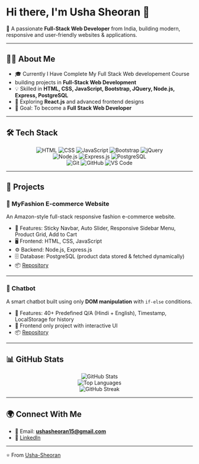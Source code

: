 # Hi there, I'm Usha Sheoran 👋  

🚀 A passionate **Full-Stack Web Developer** from India, building modern, responsive and user-friendly websites & applications.  

---

## 👩‍💻 About Me
- 🎓 Currently I Have Complete My Full Stack Web developement Course 
-   building projects in **Full-Stack Web Development**  
- 💡 Skilled in **HTML, CSS, JavaScript, Bootstrap, JQuery, Node.js, Express, PostgreSQL**  
- 🌱 Exploring **React.js** and advanced frontend designs  
- 🎯 Goal: To become a **Full Stack Web Developer**  

---

## 🛠 Tech Stack
<div align="center">

![HTML](https://img.shields.io/badge/HTML5-E34F26?style=for-the-badge&logo=html5&logoColor=white)
![CSS](https://img.shields.io/badge/CSS3-1572B6?style=for-the-badge&logo=css3&logoColor=white)
![JavaScript](https://img.shields.io/badge/JavaScript-F7DF1E?style=for-the-badge&logo=javascript&logoColor=black)
![Bootstrap](https://img.shields.io/badge/Bootstrap-563D7C?style=for-the-badge&logo=bootstrap&logoColor=white)
![jQuery](https://img.shields.io/badge/jQuery-0769AD?style=for-the-badge&logo=jquery&logoColor=white)  
![Node.js](https://img.shields.io/badge/Node.js-43853D?style=for-the-badge&logo=node.js&logoColor=white)
![Express.js](https://img.shields.io/badge/Express.js-000000?style=for-the-badge&logo=express&logoColor=white)
![PostgreSQL](https://img.shields.io/badge/PostgreSQL-336791?style=for-the-badge&logo=postgresql&logoColor=white)  
![Git](https://img.shields.io/badge/Git-F05032?style=for-the-badge&logo=git&logoColor=white)
![GitHub](https://img.shields.io/badge/GitHub-181717?style=for-the-badge&logo=github&logoColor=white)
![VS Code](https://img.shields.io/badge/VS%20Code-0078d7?style=for-the-badge&logo=visual-studio-code&logoColor=white)

</div>

---

## 📂 Projects

### 👗 MyFashion E-commerce Website  
An Amazon-style full-stack responsive fashion e-commerce website.  
- 🛒 Features: Sticky Navbar, Auto Slider, Responsive Sidebar Menu, Product Grid, Add to Cart  
- 🖥️ Frontend: HTML, CSS, JavaScript  
- ⚙️ Backend: Node.js, Express.js  
- 🗄️ Database: PostgreSQL (product data stored & fetched dynamically)  
- 📦 [Repository](https://github.com/Usha-Sheoran/My-Fashion)  

---

### 🤖 Chatbot  
A smart chatbot built using only **DOM manipulation** with `if-else` conditions.  
- 💬 Features: 40+ Predefined Q/A (Hindi + English), Timestamp, LocalStorage for history  
- 🎨 Frontend only project with interactive UI   
- 📦 [Repository](https://github.com/Usha-Sheoran/Smart-Chatbot)  

---

## 📊 GitHub Stats  

<div align="center">

![GitHub Stats](https://github-readme-stats.vercel.app/api?username=Usha-Sheoran&show_icons=true&theme=radical)  
![Top Languages](https://github-readme-stats.vercel.app/api/top-langs/?username=Usha-Sheoran&layout=compact&theme=radical)  
![GitHub Streak](https://github-readme-streak-stats.herokuapp.com/?user=Usha-Sheoran&theme=radical)

</div>

---

## 🌍 Connect With Me  

- 📧 Email: **ushasheoran15@gmail.com**  
- 💼 [LinkedIn]([https://linkedin.com/in/your-linkedin](https://www.linkedin.com/in/usha-sheoran-950075356/))  


---

⭐️ From [Usha-Sheoran](https://github.com/Usha-Sheoran)
